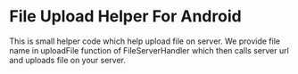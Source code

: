 # File Upload Helper For Android
This is small helper code which help upload file on server. We provide file name in uploadFile function of FileServerHandler which then calls server url and uploads file on your server.

